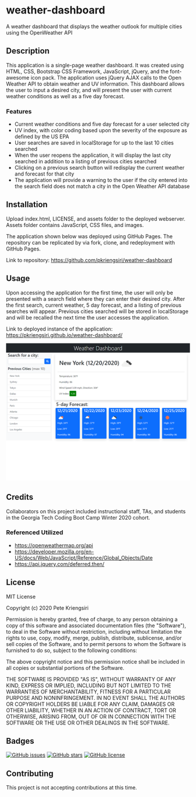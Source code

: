 # weather-dashboard
A weather dashboard that displays the weather outlook for multiple cities using the OpenWeather API

## Description

This application is a single-page weather dashboard.  It was created using HTML, CSS, Bootstrap CSS Framework, JavaScript, jQuery, and the font-awesome icon pack.  The application uses jQuery AJAX calls to the Open Weather API to obtain weather and UV information.  This dashboard allows the user to input a desired city, and will present the user with current weather conditions as well as a five day forecast.

### Features
* Current weather conditions and five day forecast for a user selected city 
* UV index, with color coding based upon the severity of the exposure as defined by the US EPA
* User searches are saved in localStorage for up to the last 10 cities searched
* When the user reopens the application, it will display the last city searched in addition to a listing of previous cities searched
* Clicking on a previous search button will redisplay the current weather and forecast for that city
* The application will provide a warning to the user if the city entered into the search field does not match a city in the Open Weather API database

## Installation
Upload index.html, LICENSE, and assets folder to the deployed webserver.  Assets folder contains JavaScript, CSS files, and images.

The application shown below was deployed using GitHub Pages.  The repository can be replicated by via fork, clone, and redeployment with GitHub Pages.

Link to repository: https://github.com/pkriengsiri/weather-dashboard

## Usage
Upon accessing the application for the first time, the user will only be presented with a search field where they can enter their desired city.  After the first search, current weather, 5 day forecast, and a listing of previous searches will appear.  Previous cities searched will be stored in localStorage and will be recalled the next time the user accesses the application. 

Link to deployed instance of the application: https://pkriengsiri.github.io/weather-dashboard/

![screenshot of application](./assets/images/app_screenshot.png)

## Credits
Collaborators on this project included instructional staff, TAs, and students in the Georgia Tech Coding Boot Camp Winter 2020 cohort.

### Referenced Utilized
* https://openweathermap.org/api
* https://developer.mozilla.org/en-US/docs/Web/JavaScript/Reference/Global_Objects/Date
* https://api.jquery.com/deferred.then/


## License

MIT License

Copyright (c) 2020 Pete Kriengsiri

Permission is hereby granted, free of charge, to any person obtaining a copy
of this software and associated documentation files (the "Software"), to deal
in the Software without restriction, including without limitation the rights
to use, copy, modify, merge, publish, distribute, sublicense, and/or sell
copies of the Software, and to permit persons to whom the Software is
furnished to do so, subject to the following conditions:

The above copyright notice and this permission notice shall be included in all
copies or substantial portions of the Software.

THE SOFTWARE IS PROVIDED "AS IS", WITHOUT WARRANTY OF ANY KIND, EXPRESS OR
IMPLIED, INCLUDING BUT NOT LIMITED TO THE WARRANTIES OF MERCHANTABILITY,
FITNESS FOR A PARTICULAR PURPOSE AND NONINFRINGEMENT. IN NO EVENT SHALL THE
AUTHORS OR COPYRIGHT HOLDERS BE LIABLE FOR ANY CLAIM, DAMAGES OR OTHER
LIABILITY, WHETHER IN AN ACTION OF CONTRACT, TORT OR OTHERWISE, ARISING FROM,
OUT OF OR IN CONNECTION WITH THE SOFTWARE OR THE USE OR OTHER DEALINGS IN THE
SOFTWARE.

## Badges
[![GitHub issues](https://img.shields.io/github/issues/pkriengsiri/weather-dashboard)](https://github.com/pkriengsiri/weather-dashboard/issues)
[![GitHub stars](https://img.shields.io/github/stars/pkriengsiri/weather-dashboard)](https://github.com/pkriengsiri/weather-dashboard/stargazers)
[![GitHub license](https://img.shields.io/github/license/pkriengsiri/weather-dashboard)](https://github.com/pkriengsiri/weather-dashboard/blob/main/LICENSE)

## Contributing

This project is not accepting contributions at this time.


 